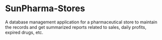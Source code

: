 # SunPharma-Stores
A database management application for a pharmaceutical store to maintain the records and get summarized reports related to sales, daily profits, expired drugs, etc.

